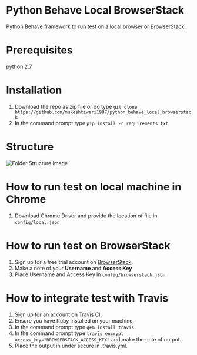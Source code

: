 # Python Behave Local BrowserStack
Python Behave framework to run test on a local browser or BrowserStack.

# Prerequisites
python 2.7

# Installation
1. Download the repo as zip file or do type ```git clone https://github.com/mukeshtiwari1987/python_behave_local_browserstack```
2. In the command prompt type ```pip install -r requirements.txt```

# Structure
![Folder Structure Image](https://ibb.co/zmMkk1f)

# How to run test on local machine in Chrome
1. Download Chrome Driver and provide the location of file in ```config/local.json```

# How to run test on BrowserStack
1. Sign up for a free trial account on [BrowserStack](https://www.browserstack.com/).
2. Make a note of your __Username__ and __Access Key__
3. Place Username and Access Key in ```config/browserstack.json```

# How to integrate test with Travis
1. Sign up for an account on [Travis CI](https://travis-ci.org/).
2. Ensure you have Ruby installed on your machine.
3. In the command prompt type ```gem install travis```
4. In the command prompt type ```travis encrypt access_key="BROWSERSTACK_ACCESS_KEY"``` and make the note of output.
5. Place the output in under secure in .travis.yml.